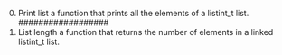 0. Print list
a function that prints all the elements of a listint_t list.
##################
1. List length
 a function that returns the number of elements in a linked listint_t list.
